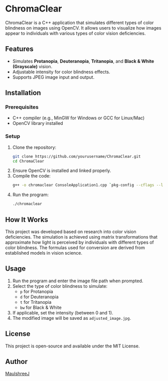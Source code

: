 # ChromaClear

ChromaClear is a C++ application that simulates different types of color blindness on images using OpenCV. It allows users to visualize how images appear to individuals with various types of color vision deficiencies.

## Features
- Simulates **Protanopia**, **Deuteranopia**, **Tritanopia**, and **Black & White (Grayscale)** vision.
- Adjustable intensity for color blindness effects.
- Supports JPEG image input and output.

## Installation
### Prerequisites
- C++ compiler (e.g., MinGW for Windows or GCC for Linux/Mac)
- OpenCV library installed

### Setup
1. Clone the repository:
   ```sh
   git clone https://github.com/yourusername/ChromaClear.git
   cd ChromaClear
   ```
2. Ensure OpenCV is installed and linked properly.
3. Compile the code:
   ```sh
   g++ -o chromaclear ConsoleApplication1.cpp `pkg-config --cflags --libs opencv4`
   ```
4. Run the program:
   ```sh
   ./chromaclear
   ```

## How It Works
This project was developed based on research into color vision deficiencies. The simulation is achieved using matrix transformations that approximate how light is perceived by individuals with different types of color blindness. The formulas used for conversion are derived from established models in vision science.

## Usage
1. Run the program and enter the image file path when prompted.
2. Select the type of color blindness to simulate:
   - `p` for Protanopia
   - `d` for Deuteranopia
   - `t` for Tritanopia
   - `bw` for Black & White
3. If applicable, set the intensity (between 0 and 1).
4. The modified image will be saved as `adjusted_image.jpg`.

## License
This project is open-source and available under the MIT License.

## Author
[MaulshreeJ](https://github.com/MaulshreeJ)
